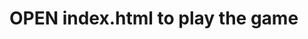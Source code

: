 # OPEN index.html to play the game


<img align="center" src="https://user-images.githubusercontent.com/76916192/194309592-9b392b3f-8797-4a5c-89cc-16740859e3fb.png" alt=""/>
